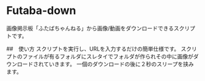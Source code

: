 # Futaba-down

画像掲示板「ふたばちゃんねる」から画像/動画をダウンロードできるスクリプトです。

##　使い方
スクリプトを実行し、URLを入力するだけの簡単仕様です。
スクリプトのファイルが有るフォルダにスレタイでフォルダが作られその中に画像がダウンロードされていきます。
一個のダウンロードの後に２秒のスリープを挟みます。